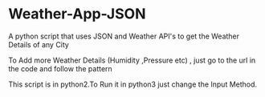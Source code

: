 Weather-App-JSON
================

A python script that uses JSON and Weather API's to get the Weather Details of any City

To Add more Weather Details (Humidity ,Pressure etc) , just go to the url in the code and follow the pattern

This script is in python2.To Run it in python3 just change the Input Method.

